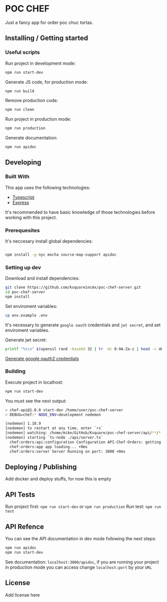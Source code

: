 # POC CHEF

Just a fancy app for order poc chuc tortas.

## Installing / Getting started

### Useful scripts

Run project in development mode:

```bash
npm run start-dev
```

Generate JS code, for production mode:

```bash
npm run build
```

Remove production code:

```bash
npm run clean
```

Run project in production mode:

```bash
npm run production
```

Generate documentation:

```bash
npm run apidoc
```

## Developing

### Built With

This app uses the following technologies:

- [Typescript](https://www.typescriptlang.org/docs/tutorial.html)
- [Express](http://expressjs.com/en/4x/api.html)

It's recommended to have basic knowledge of those technologies before working with this project.

### Prerequesites

It's neccesary install global dependencies:

```bash

npm install -g nyc mocha source-map-support apidoc
```

### Setting up dev

Download and install dependencies:

```bash
git clone https://github.com/ksquareincmx/poc-chef-server.git
cd poc-chef-server
npm install
```

Set enviroment variables:

```bash
cp env.example .env
```

It's necessary to generate `google oauth` credentials and `jwt secret`, and set enviroment variables.

Generate jwt secret:

```bash
printf "%s\n" $(openssl rand -base64 32 | tr -dc 0-9A-Za-z | head -c 40)
```

[Generate google oauth2 credentials](https://developers.google.com/adwords/api/docs/guides/authentication)

### Building

Execute project in localhost:

```bash
npm run start-dev
```

You must see the next output:

```bash
> chef-api@1.0.0 start-dev /home/user/poc-chef-server
> DEBUG=chef:* NODE_ENV=development nodemon

[nodemon] 1.18.9
[nodemon] to restart at any time, enter `rs`
[nodemon] watching: /home/mike/GitHub/Ksquare/poc-chef-server/api/**/*
[nodemon] starting `ts-node ./api/server.ts`
  chef:orders:api:configuration Configuration API-Chef-Orders: getting configurations... +0ms
  chef:orders:app app loading... +0ms
  chef:orders:server Server Running on port: 3000 +0ms

```

## Deploying / Publishing

Add docker and deploy stuffs, for now this is empty

## API Tests

Run project first: `npm run start-dev` or `npm run production`
Run test: `npm run test`

## API Refence

You can see the API documentation in dev mode following the next steps:

```bash
npm run apidoc
npm run start-dev
```

See documentation: `localhost:3000/apidoc`, if you are running your project in production mode you can access change `localhost:port` by your `URL`

## License

Add license here
